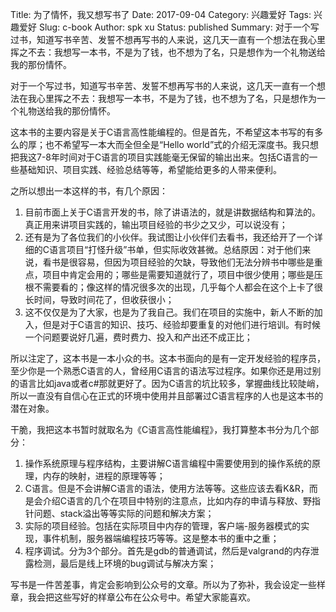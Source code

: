 Title: 为了情怀，我又想写书了
Date: 2017-09-04
Category: 兴趣爱好
Tags: 兴趣爱好
Slug: c-book
Author: spk xu
Status: published
Summary: 对于一个写过书，知道写书辛苦、发誓不想再写书的人来说，这几天一直有一个想法在我心里挥之不去：我想写一本书，不是为了钱，也不想为了名，只是想作为一个礼物送给我的那份情怀。

对于一个写过书，知道写书辛苦、发誓不想再写书的人来说，这几天一直有一个想法在我心里挥之不去：我想写一本书，不是为了钱，也不想为了名，只是想作为一个礼物送给我的那份情怀。    

这本书的主要内容是关于C语言高性能编程的。但是首先，不希望这本书写的有多么的厚；也不希望写一本大而全但全是“Hello world”式的介绍无深度书。我只想把我这7-8年时间对于C语言的项目实践能毫无保留的输出出来。包括C语言的一些基础知识、项目实践、经验总结等等，希望能给更多的人带来便利。    

之所以想出一本这样的书，有几个原因：  
1. 目前市面上关于C语言开发的书，除了讲语法的，就是讲数据结构和算法的。真正用来讲项目实践的，输出项目经验的书少之又少，可以说没有；    
3. 还有是为了各位我们的小伙伴。我试图让小伙伴们去看书，我还给开了一个详细的C语言项目“打怪升级”书单，但实际收效甚微。总结原因：对于他们来说，看书是很容易，但因为项目经验的欠缺，导致他们无法分辨书中哪些是重点，项目中肯定会用的；哪些是需要知道就行了，项目中很少使用；哪些是压根不需要看的；像这样的情况很多次的出现，几乎每个人都会在这个上卡了很长时间，导致时间花了，但收获很小；     
2. 这不仅仅是为了大家，也是为了我自己。我们在项目的实施中，新人不断的加入，但是对于C语言的知识、技巧、经验却要重复的对他们进行培训。有时候一个问题要说好几遍，费时费力、投入和产出还不成正比；  

所以注定了，这本书是一本小众的书。这本书面向的是有一定开发经验的程序员，至少你是一个熟悉C语言的人，曾经用C语言的语法写过程序。如果你还是用过别的语言比如java或者c#那就更好了。因为C语言的坑比较多，掌握曲线比较陡峭，所以一直没有自信心在正式的环境中使用并且部署过C语言程序的人也是这本书的潜在对象。  

干脆，我把这本书暂时就取名为《C语言高性能编程》，我打算整本书分为几个部分：   
1. 操作系统原理与程序结构，主要讲解C语言编程中需要使用到的操作系统的原理，内存的映射，进程的原理等等；    
2. C语言。但是不会讲解C语言的语法，使用方法等等。这些应该去看K&R，而是会介绍C语言的几个在项目中特别的注意点，比如内存的申请与释放、野指针问题、stack溢出等等实际的问题和解决方案；    
3. 实际的项目经验。包括在实际项目中内存的管理，客户端-服务器模式的实现，事件机制，服务器端编程技巧等等。这是整本书的重中之重；     
4. 程序调试。分为3个部分。首先是gdb的普通调试，然后是valgrand的内存泄露检测，最后是线上环境的bug调试与解决方案；    

写书是一件苦差事，肯定会影响到公众号的文章。所以为了弥补，我会设定一些样章，我会把这些写好的样章公布在公众号中。希望大家能喜欢。
   
